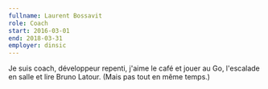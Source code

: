 ```yaml
---
fullname: Laurent Bossavit
role: Coach
start: 2016-03-01
end: 2018-03-31
employer: dinsic
---
```


Je suis coach, développeur repenti, j'aime le café et jouer au Go, l'escalade en salle et lire Bruno Latour. (Mais pas tout en même temps.)
